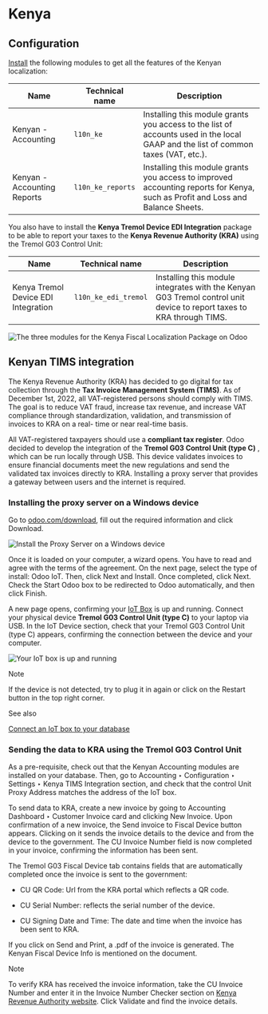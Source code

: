 # Kenya

## Configuration

[Install](../../general/apps_modules.html#general-install) the following
modules to get all the features of the Kenyan localization:

Name | Technical name | Description  
---|---|---  
Kenyan - Accounting | `l10n_ke` | Installing this module grants you access to the list of accounts used in the local GAAP and the list of common taxes (VAT, etc.).  
Kenyan - Accounting Reports | `l10n_ke_reports` | Installing this module grants you access to improved accounting reports for Kenya, such as Profit and Loss and Balance Sheets.  
  
You also have to install the **Kenya Tremol Device EDI Integration** package
to be able to report your taxes to the **Kenya Revenue Authority (KRA)** using
the Tremol G03 Control Unit:

Name | Technical name | Description  
---|---|---  
Kenya Tremol Device EDI Integration | `l10n_ke_edi_tremol` | Installing this module integrates with the Kenyan G03 Tremol control unit device to report taxes to KRA through TIMS.  
![The three modules for the Kenya Fiscal Localization Package on
Odoo](../../../_images/modules.png)

## Kenyan TIMS integration

The Kenya Revenue Authority (KRA) has decided to go digital for tax collection
through the **Tax Invoice Management System (TIMS)**. As of December 1st,
2022, all VAT-registered persons should comply with TIMS. The goal is to
reduce VAT fraud, increase tax revenue, and increase VAT compliance through
standardization, validation, and transmission of invoices to KRA on a real-
time or near real-time basis.

All VAT-registered taxpayers should use a **compliant tax register**. Odoo
decided to develop the integration of the **Tremol G03 Control Unit (type C)**
, which can be run locally through USB. This device validates invoices to
ensure financial documents meet the new regulations and send the validated tax
invoices directly to KRA. Installing a proxy server that provides a gateway
between users and the internet is required.

### Installing the proxy server on a Windows device

Go to [odoo.com/download](https://www.odoo.com/page/download), fill out the
required information and click Download.

![Install the Proxy Server on a Windows device](../../../_images/download.png)

Once it is loaded on your computer, a wizard opens. You have to read and agree
with the terms of the agreement. On the next page, select the type of install:
Odoo IoT. Then, click Next and Install. Once completed, click Next. Check the
Start Odoo box to be redirected to Odoo automatically, and then click Finish.

A new page opens, confirming your [IoT
Box](../../general/iot/config/connect.html) is up and running. Connect your
physical device **Tremol G03 Control Unit (type C)** to your laptop via USB.
In the IoT Device section, check that your Tremol G03 Control Unit (type C)
appears, confirming the connection between the device and your computer.

![Your IoT box is up and running](../../../_images/iot-box.png)

Note

If the device is not detected, try to plug it in again or click on the Restart
button in the top right corner.

See also

[Connect an IoT box to your database](../../general/iot/config/connect.html)

### Sending the data to KRA using the Tremol G03 Control Unit

As a pre-requisite, check out that the Kenyan Accounting modules are installed
on your database. Then, go to Accounting ‣ Configuration ‣ Settings ‣ Kenya
TIMS Integration section, and check that the control Unit Proxy Address
matches the address of the IoT box.

To send data to KRA, create a new invoice by going to Accounting Dashboard ‣
Customer Invoice card and clicking New Invoice. Upon confirmation of a new
invoice, the Send invoice to Fiscal Device button appears. Clicking on it
sends the invoice details to the device and from the device to the government.
The CU Invoice Number field is now completed in your invoice, confirming the
information has been sent.

The Tremol G03 Fiscal Device tab contains fields that are automatically
completed once the invoice is sent to the government:

  * CU QR Code: Url from the KRA portal which reflects a QR code.

  * CU Serial Number: reflects the serial number of the device.

  * CU Signing Date and Time: The date and time when the invoice has been sent to KRA.

If you click on Send and Print, a .pdf of the invoice is generated. The Kenyan
Fiscal Device Info is mentioned on the document.

Note

To verify KRA has received the invoice information, take the CU Invoice Number
and enter it in the Invoice Number Checker section on [Kenya Revenue Authority
website](https://itax.kra.go.ke/KRA-Portal). Click Validate and find the
invoice details.

